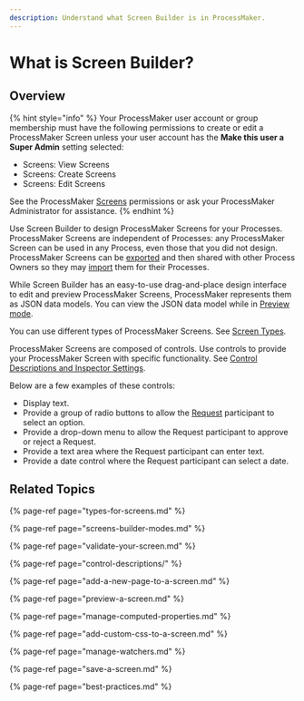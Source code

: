 ```yaml
---
description: Understand what Screen Builder is in ProcessMaker.
---
```


# What is Screen Builder?

## Overview

{% hint style="info" %}
Your ProcessMaker user account or group membership must have the following permissions to create or edit a ProcessMaker Screen unless your user account has the **Make this user a Super Admin** setting selected:

* Screens: View Screens
* Screens: Create Screens
* Screens: Edit Screens

See the ProcessMaker [Screens](../../../processmaker-administration/permission-descriptions-for-users-and-groups.md#screens) permissions or ask your ProcessMaker Administrator for assistance.
{% endhint %}

Use Screen Builder to design ProcessMaker Screens for your Processes. ProcessMaker Screens are independent of Processes: any ProcessMaker Screen can be used in any Process, even those that you did not design. ProcessMaker Screens can be [exported](../manage-forms/export-a-screen.md) and then shared with other Process Owners so they may [import](../manage-forms/import-a-screen.md) them for their Processes.

While Screen Builder has an easy-to-use drag-and-place design interface to edit and preview ProcessMaker Screens, ProcessMaker represents them as JSON data models. You can view the JSON data model while in [Preview mode](preview-a-screen.md).

You can use different types of ProcessMaker Screens. See [Screen Types](types-for-screens.md).

ProcessMaker Screens are composed of controls. Use controls to provide your ProcessMaker Screen with specific functionality. See [Control Descriptions and Inspector Settings](control-descriptions/).

Below are a few examples of these controls:

* Display text.
* Provide a group of radio buttons to allow the [Request](../../../using-processmaker/requests/what-is-a-request.md) participant to select an option.
* Provide a drop-down menu to allow the Request participant to approve or reject a Request.
* Provide a text area where the Request participant can enter text.
* Provide a date control where the Request participant can select a date.

## Related Topics

{% page-ref page="types-for-screens.md" %}

{% page-ref page="screens-builder-modes.md" %}

{% page-ref page="validate-your-screen.md" %}

{% page-ref page="control-descriptions/" %}

{% page-ref page="add-a-new-page-to-a-screen.md" %}

{% page-ref page="preview-a-screen.md" %}

{% page-ref page="manage-computed-properties.md" %}

{% page-ref page="add-custom-css-to-a-screen.md" %}

{% page-ref page="manage-watchers.md" %}

{% page-ref page="save-a-screen.md" %}

{% page-ref page="best-practices.md" %}

